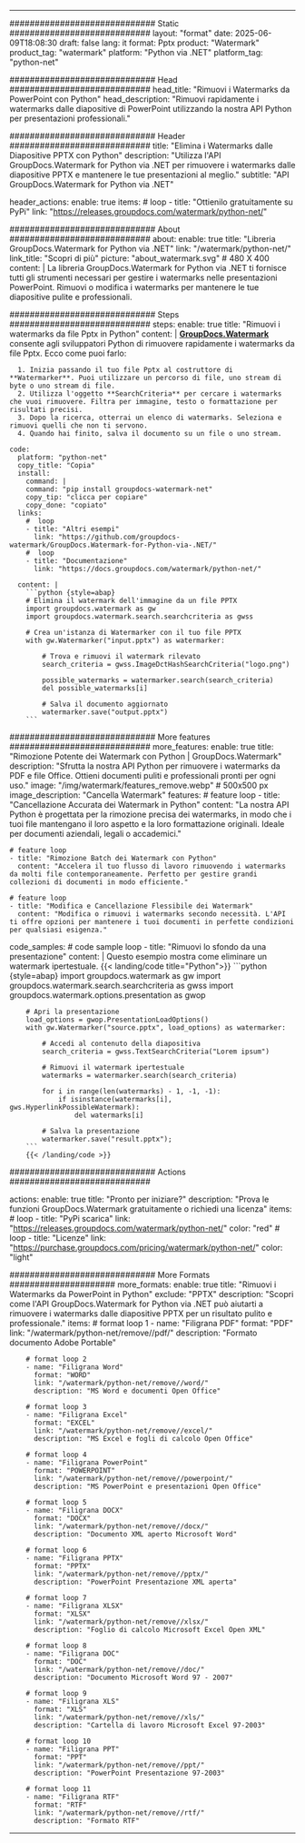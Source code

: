
---
############################# Static ############################
layout: "format"
date:  2025-06-09T18:08:30
draft: false
lang: it
format: Pptx
product: "Watermark"
product_tag: "watermark"
platform: "Python via .NET"
platform_tag: "python-net"

############################# Head ############################
head_title: "Rimuovi i Watermarks da PowerPoint con Python"
head_description: "Rimuovi rapidamente i watermarks dalle diapositive di PowerPoint utilizzando la nostra API Python per presentazioni professionali."

############################# Header ############################
title: "Elimina i Watermarks dalle Diapositive PPTX con Python" 
description: "Utilizza l'API GroupDocs.Watermark for Python via .NET per rimuovere i watermarks dalle diapositive PPTX e mantenere le tue presentazioni al meglio."
subtitle: "API GroupDocs.Watermark for Python via .NET" 

header_actions:
  enable: true
  items:
    #  loop
    - title: "Ottienilo gratuitamente su PyPi"
      link: "https://releases.groupdocs.com/watermark/python-net/"
      
############################# About ############################
about:
    enable: true
    title: "Libreria GroupDocs.Watermark for Python via .NET"
    link: "/watermark/python-net/"
    link_title: "Scopri di più"
    picture: "about_watermark.svg" # 480 X 400
    content: |
       La libreria GroupDocs.Watermark for Python via .NET ti fornisce tutti gli strumenti necessari per gestire i watermarks nelle presentazioni PowerPoint. Rimuovi o modifica i watermarks per mantenere le tue diapositive pulite e professionali.

############################# Steps ############################
steps:
    enable: true
    title: "Rimuovi i watermarks da file Pptx in Python"
    content: |
      **[GroupDocs.Watermark](https://products.groupdocs.com/watermark/python-net/)** consente agli sviluppatori Python di rimuovere rapidamente i watermarks da file Pptx. Ecco come puoi farlo:
      
      1. Inizia passando il tuo file Pptx al costruttore di **Watermarker**. Puoi utilizzare un percorso di file, uno stream di byte o uno stream di file.
      2. Utilizza l'oggetto **SearchCriteria** per cercare i watermarks che vuoi rimuovere. Filtra per immagine, testo o formattazione per risultati precisi.
      3. Dopo la ricerca, otterrai un elenco di watermarks. Seleziona e rimuovi quelli che non ti servono.
      4. Quando hai finito, salva il documento su un file o uno stream.
   
    code:
      platform: "python-net"
      copy_title: "Copia"
      install:
        command: |
        command: "pip install groupdocs-watermark-net"
        copy_tip: "clicca per copiare"
        copy_done: "copiato"
      links:
        #  loop
        - title: "Altri esempi"
          link: "https://github.com/groupdocs-watermark/GroupDocs.Watermark-for-Python-via-.NET/"
        #  loop
        - title: "Documentazione"
          link: "https://docs.groupdocs.com/watermark/python-net/"
          
      content: |
        ```python {style=abap}
        # Elimina il watermark dell'immagine da un file PPTX
        import groupdocs.watermark as gw
        import groupdocs.watermark.search.searchcriteria as gwss

        # Crea un'istanza di Watermarker con il tuo file PPTX
        with gw.Watermarker("input.pptx") as watermarker:

            # Trova e rimuovi il watermark rilevato
            search_criteria = gwss.ImageDctHashSearchCriteria("logo.png")

            possible_watermarks = watermarker.search(search_criteria)
            del possible_watermarks[i]

            # Salva il documento aggiornato
            watermarker.save("output.pptx")
        ```  

############################# More features ############################
more_features:
  enable: true
  title: "Rimozione Potente dei Watermark con Python | GroupDocs.Watermark"
  description: "Sfrutta la nostra API Python per rimuovere i watermarks da PDF e file Office. Ottieni documenti puliti e professionali pronti per ogni uso."
  image: "/img/watermark/features_remove.webp" # 500x500 px
  image_description: "Cancella Watermark"
  features:
    # feature loop
    - title: "Cancellazione Accurata dei Watermark in Python"
      content: "La nostra API Python è progettata per la rimozione precisa dei watermarks, in modo che i tuoi file mantengano il loro aspetto e la loro formattazione originali. Ideale per documenti aziendali, legali o accademici."

    # feature loop
    - title: "Rimozione Batch dei Watermark con Python"
      content: "Accelera il tuo flusso di lavoro rimuovendo i watermarks da molti file contemporaneamente. Perfetto per gestire grandi collezioni di documenti in modo efficiente."

    # feature loop
    - title: "Modifica e Cancellazione Flessibile dei Watermark"
      content: "Modifica o rimuovi i watermarks secondo necessità. L'API ti offre opzioni per mantenere i tuoi documenti in perfette condizioni per qualsiasi esigenza."
      
  code_samples:
    # code sample loop
    - title: "Rimuovi lo sfondo da una presentazione"
      content: |
        Questo esempio mostra come eliminare un watermark ipertestuale.
        {{< landing/code title="Python">}}
        ```python {style=abap}
        import groupdocs.watermark as gw
        import groupdocs.watermark.search.searchcriteria as gwss
        import groupdocs.watermark.options.presentation as gwop

        # Apri la presentazione
        load_options = gwop.PresentationLoadOptions()
        with gw.Watermarker("source.pptx", load_options) as watermarker:

            # Accedi al contenuto della diapositiva
            search_criteria = gwss.TextSearchCriteria("Lorem ipsum")

            # Rimuovi il watermark ipertestuale
            watermarks = watermarker.search(search_criteria)

            for i in range(len(watermarks) - 1, -1, -1):
                if isinstance(watermarks[i], gws.HyperlinkPossibleWatermark):
                    del watermarks[i]

            # Salva la presentazione
            watermarker.save("result.pptx");
        ```
        {{< /landing/code >}}


############################# Actions ############################

actions:
  enable: true
  title: "Pronto per iniziare?"
  description: "Prova le funzioni GroupDocs.Watermark gratuitamente o richiedi una licenza"
  items:
    #  loop
    - title: "PyPi scarica"
      link: "https://releases.groupdocs.com/watermark/python-net/"
      color: "red"
        #  loop
    - title: "Licenze"
      link: "https://purchase.groupdocs.com/pricing/watermark/python-net/"
      color: "light"


############################# More Formats #####################
more_formats:
    enable: true
    title: "Rimuovi i Watermarks da PowerPoint in Python"
    exclude: "PPTX"
    description: "Scopri come l'API GroupDocs.Watermark for Python via .NET può aiutarti a rimuovere i watermarks dalle diapositive PPTX per un risultato pulito e professionale."
    items: 
        # format loop 1
        - name: "Filigrana PDF"
          format: "PDF"
          link: "/watermark/python-net/remove//pdf/"
          description: "Formato documento Adobe Portable"

        # format loop 2
        - name: "Filigrana Word"
          format: "WORD"
          link: "/watermark/python-net/remove//word/"
          description: "MS Word e documenti Open Office"
          
        # format loop 3
        - name: "Filigrana Excel"
          format: "EXCEL"
          link: "/watermark/python-net/remove//excel/"
          description: "MS Excel e fogli di calcolo Open Office"

        # format loop 4
        - name: "Filigrana PowerPoint"
          format: "POWERPOINT"
          link: "/watermark/python-net/remove//powerpoint/"
          description: "MS PowerPoint e presentazioni Open Office"

        # format loop 5
        - name: "Filigrana DOCX"
          format: "DOCX"
          link: "/watermark/python-net/remove//docx/"
          description: "Documento XML aperto Microsoft Word"
          
        # format loop 6
        - name: "Filigrana PPTX"
          format: "PPTX"
          link: "/watermark/python-net/remove//pptx/"
          description: "PowerPoint Presentazione XML aperta"
          
        # format loop 7
        - name: "Filigrana XLSX"
          format: "XLSX"
          link: "/watermark/python-net/remove//xlsx/"
          description: "Foglio di calcolo Microsoft Excel Open XML"

        # format loop 8
        - name: "Filigrana DOC"
          format: "DOC"
          link: "/watermark/python-net/remove//doc/"
          description: "Documento Microsoft Word 97 - 2007"

        # format loop 9
        - name: "Filigrana XLS"
          format: "XLS"
          link: "/watermark/python-net/remove//xls/"
          description: "Cartella di lavoro Microsoft Excel 97-2003"

        # format loop 10
        - name: "Filigrana PPT"
          format: "PPT"
          link: "/watermark/python-net/remove//ppt/"
          description: "PowerPoint Presentazione 97-2003"

        # format loop 11
        - name: "Filigrana RTF"
          format: "RTF"
          link: "/watermark/python-net/remove//rtf/"
          description: "Formato RTF"

---